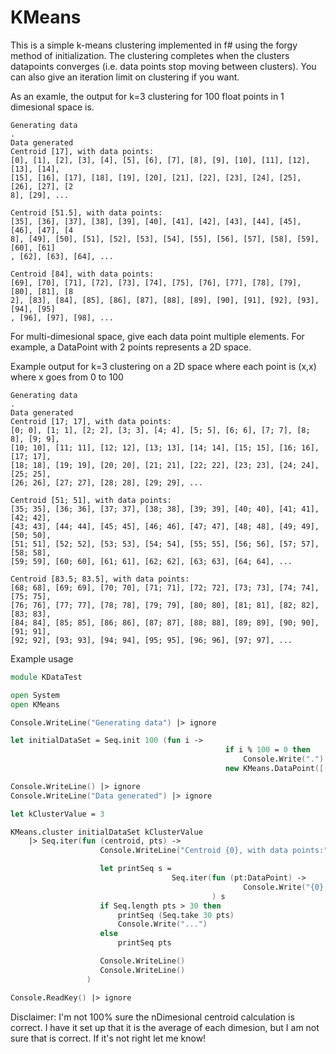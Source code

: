 KMeans
============

This is a simple k-means clustering implemented in f# using the forgy method of initialization.  The clustering completes when the clusters datapoints converges (i.e. data points stop moving between clusters). You can also give an iteration limit on clustering if you want.

As an examle, the output for k=3 clustering for 100 float points in 1 dimesional space is. 

```
Generating data
.
Data generated
Centroid [17], with data points:
[0], [1], [2], [3], [4], [5], [6], [7], [8], [9], [10], [11], [12], [13], [14],
[15], [16], [17], [18], [19], [20], [21], [22], [23], [24], [25], [26], [27], [2
8], [29], ...

Centroid [51.5], with data points:
[35], [36], [37], [38], [39], [40], [41], [42], [43], [44], [45], [46], [47], [4
8], [49], [50], [51], [52], [53], [54], [55], [56], [57], [58], [59], [60], [61]
, [62], [63], [64], ...

Centroid [84], with data points:
[69], [70], [71], [72], [73], [74], [75], [76], [77], [78], [79], [80], [81], [8
2], [83], [84], [85], [86], [87], [88], [89], [90], [91], [92], [93], [94], [95]
, [96], [97], [98], ...

```


For multi-dimesional space, give each data point multiple elements. For example, a DataPoint with 2 points represents a 2D space.

Example output for k=3 clustering on a 2D space where each point is (x,x) where x goes from 0 to 100

```
Generating data
.
Data generated
Centroid [17; 17], with data points:
[0; 0], [1; 1], [2; 2], [3; 3], [4; 4], [5; 5], [6; 6], [7; 7], [8; 8], [9; 9],
[10; 10], [11; 11], [12; 12], [13; 13], [14; 14], [15; 15], [16; 16], [17; 17],
[18; 18], [19; 19], [20; 20], [21; 21], [22; 22], [23; 23], [24; 24], [25; 25],
[26; 26], [27; 27], [28; 28], [29; 29], ...

Centroid [51; 51], with data points:
[35; 35], [36; 36], [37; 37], [38; 38], [39; 39], [40; 40], [41; 41], [42; 42],
[43; 43], [44; 44], [45; 45], [46; 46], [47; 47], [48; 48], [49; 49], [50; 50],
[51; 51], [52; 52], [53; 53], [54; 54], [55; 55], [56; 56], [57; 57], [58; 58],
[59; 59], [60; 60], [61; 61], [62; 62], [63; 63], [64; 64], ...

Centroid [83.5; 83.5], with data points:
[68; 68], [69; 69], [70; 70], [71; 71], [72; 72], [73; 73], [74; 74], [75; 75],
[76; 76], [77; 77], [78; 78], [79; 79], [80; 80], [81; 81], [82; 82], [83; 83],
[84; 84], [85; 85], [86; 86], [87; 87], [88; 88], [89; 89], [90; 90], [91; 91],
[92; 92], [93; 93], [94; 94], [95; 95], [96; 96], [97; 97], ...
```


Example usage

```fsharp
module KDataTest

open System
open KMeans

Console.WriteLine("Generating data") |> ignore

let initialDataSet = Seq.init 100 (fun i ->  
                                                if i % 100 = 0 then
                                                    Console.Write(".")
                                                new KMeans.DataPoint([(float)i])) |> Seq.toList

Console.WriteLine() |> ignore
Console.WriteLine("Data generated") |> ignore

let kClusterValue = 3

KMeans.cluster initialDataSet kClusterValue
    |> Seq.iter(fun (centroid, pts) -> 
                    Console.WriteLine("Centroid {0}, with data points:", centroid.Data)

                    let printSeq s = 
                                    Seq.iter(fun (pt:DataPoint) -> 
                                                    Console.Write("{0}, ", (pt.Data.ToString()))
                                             ) s
                    if Seq.length pts > 30 then
                        printSeq (Seq.take 30 pts)
                        Console.Write("...")
                    else
                        printSeq pts

                    Console.WriteLine()
                    Console.WriteLine()
                 )

Console.ReadKey() |> ignore
```

Disclaimer: I'm not 100% sure the nDimesional centroid calculation is correct. I have it set up that it is the average of each dimesion, but I am not sure that is correct. If it's not right let me know!
